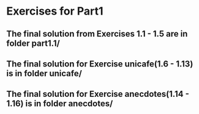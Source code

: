 # Exercises for Part1

## The final solution from Exercises 1.1 - 1.5 are in folder part1.1/

## The final solution for Exercise unicafe(1.6 - 1.13) is in folder unicafe/

## The final solution for Exercise anecdotes(1.14 - 1.16) is in folder anecdotes/
